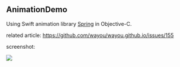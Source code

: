 ## AnimationDemo

Using Swift animation library [Spring]() in Objective-C.

related article: https://github.com/wayou/wayou.github.io/issues/155

screenshot:

![](https://user-images.githubusercontent.com/3783096/70340252-6909eb80-188b-11ea-9d54-98ade26f3105.gif)
